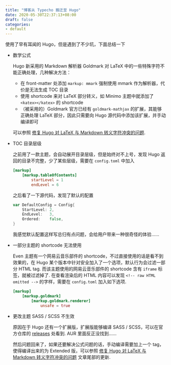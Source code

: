 ```yaml
---
title: "博客从 Typecho 搬迁至 Hugo"
date: 2020-05-30T22:37:13+08:00
draft: false
categories:
- default
---
```

使用了早有耳闻的 Hugo，但是遇到了不少坑，下面总结一下
<!--more-->
* 数学公式

    Hugo 新采用的 Markdown 解析器 Goldmark 对 LaTeX 中的一些特殊字符不能正确处理，几种解决方法：

    - 在 front-matter 处添加 `markup: mmark` 强制使用 mmark 作为解析器，代价是无法生成 TOC 目录
    - 使用 shortcode 来对 LaTeX 部分转义，如 Minimo 主题中就添加了 `<katex></katex>` 的 shortcode
    - （被采用的）Goldmark 官方已经有 `goldmark-mathjax` 的扩展，其能够正确处理 LaTeX 部分，因此只需要向 Hugo 源代码中添加该扩展，并手动编译即可

    可以参照 [修复 Hugo 对 LaTeX 与 Markdown 转义字符冲突的问题](https://cs.yscale.cf/2020/05/29/hugo-fix-markup-math/).

* TOC 目录层级

    之前用了一款主题，会自动展开目录层级，但是始终对不上号，发现 Hugo 返回的目录不完整，少了某些层级，需要在 `config.toml` 中加入

    ```toml
    [markup]
        [markup.tableOfContents]
            startLevel = 1
            endLevel = 6
    ```

    之后看了一下源代码，发现了默认的配置

    ```go
    var DefaultConfig = Config{
        StartLevel: 2,
        EndLevel:   3,
        Ordered:    false,
    }
    ```

    我感觉默认配置这样写总归有点问题，会给用户带来一种很奇怪的体验……

* 一部分主题的 shortcode 无法使用

    Even 主题有一个网易云音乐部件的 shortcode，不过直接使用的话是看不到效果的，在 Hugo 某个版本中针对安全加入了一个选项，默认行为会过滤一部分 HTML tag. 而该主题使用的网易云音乐部件的 shortcode 含有 `iframe` 标签，就被过滤掉了. 在查看渲染后的 HTML 内容可以发现 `<!-- raw HTML omitted -->` 的字样，需要在 `config.toml` 加入如下选项.

    ```toml
    [markup]
        [markup.goldmark]
            [markup.goldmark.renderer]
                unsafe = true
    ```
* 更改主题 SASS / SCSS 不生效

    原因在于 Hugo 还有一个扩展版，扩展版能够编译 SASS / SCSS，可以在官方仓库的 [releases](https://github.com/gohugoio/hugo/releases) 处看到. AUR 里面反正没找到……

    然后问题回来了，如果还要解决公式问题的话，手动编译需要加上一个 tag，使得编译出来的为 Extended 版，可以参照 [修复 Hugo 对 LaTeX 与 Markdown 转义字符冲突的问题](https://cs.yscale.cf/2020/05/29/hugo-fix-markup-math/) 文章尾部的更新.